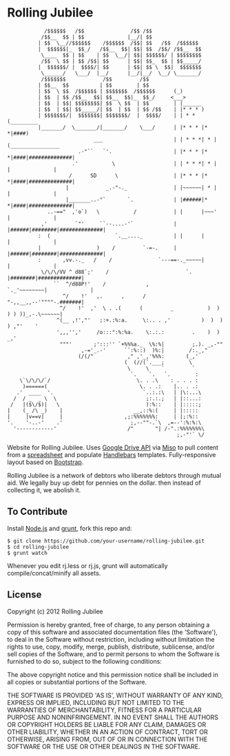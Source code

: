 Rolling Jubilee
===============

                /$$$$$$   /$$               /$$ /$$
               /$$__  $$ | $$              |__/| $$
              | $$  \__//$$$$$$    /$$$$$$  /$$| $$   /$$  /$$$$$$
              |  $$$$$$|_  $$_/   /$$__  $$| $$| $$  /$$/ /$$__  $$
               \____  $$ | $$    | $$  \__/| $$| $$$$$$/ | $$$$$$$$
               /$$  \ $$ | $$ /$$| $$      | $$| $$_  $$ | $$_____/
              |  $$$$$$/ |  $$$$/| $$      | $$| $$ \  $$|  $$$$$$$
               \______/   \___/  |__/      |__/|__/  \__/ \_______/
               /$$$$$$$            /$$         /$$
              | $$__  $$          | $$        | $$
              | $$  \ $$  /$$$$$$ | $$$$$$$  /$$$$$$      (_)
              | $$  | $$ /$$__  $$| $$__  $$|_  $$_/     <___>
              | $$  | $$| $$$$$$$$| $$  \ $$  | $$        | |______
              | $$  | $$| $$_____/| $$  | $$  | $$ /$$    | |* * * )
              | $$$$$$$/|  $$$$$$$| $$$$$$$/  |  $$$$/    | | * * (_________
              |_______/  \_______/|_______/    \___/      | |* * * |* *|####)
                                ___                       | | * * *| * |   (________________
                           .-"``   `'.                    | |* * * |* *|####|##############|
                         .'           \                   | | * * *| * |    |              |
                        /      SD      \                  | |* * * |* *|####|##############|
                       |            _.-"-._               | |~~~~~~| * |    |              |
                       |_______..-"`       `.             | |######|* *|####|##############|
                 ..-=="  ,'o`)   \           /            | |      |~~~'    |              |
               ,'         `"'     ``--....-'`             | |######|########|##############|
              :  (                     `.__...._          | |      |        |              |
              |                  )    /         `-=-.     | |######|########|##############|
              :       ,vv.-._   /    /               `---==-._~~~~~|        |              |
               \/\/\/VV ^ d88`;'    /                         `.   |########|##############|
                   ``  ^/d88P!'    /             ,              `._'~~~~~~~~|              |
                      ^/    !'   ,.      ,      /                  "-,,__,,--'""""-.#######|
                     ^/    !'  ,'  \ . .(      (         _           )  ) ) ) ))_,-.\~~~~~~|
                    ^(__ ,!',"'   ;:+.:%:a.     \:.. . ,'          )  )  ) ) ,"'    '
                    ',,,'','     /o:::":%:%a.    \:.:.:         .    )  ) _,'
                     """'       ;':::'' `+%%%a._  \%:%|         ;.). _,-""
                            ,-='_.-'      ``:%::)  )%:|        /:._,"
                           (/(/"           ," ,'_,'%%%:       (_,'
                                          (  (//(`.___;        \
                                           \     \    `         `
                                            `.    `.   `.        :
        \`\/\/\/`/                            \. . .\    : . . . :
         )======(                              \. . .:    |.. . .:
       .'  ____  '.                             `..:.:\   | |\:...\
      /  / _  _ \  \                             ;:.:.;   | |::...:
     /   |($\/$)|   \                            ):%::    | |:::::;
    |    (_ /\ _)    |                       __,::%:(     | |:::::
    |     |v==v|     |                    ,;:%%%%%%%:     | |;:%::
    '.    '-..-'    .'                      ;,--""-.`\  ,=--':%:%:\
      '------------'                       /"       "| /-".:%%%%%%%\
                                                           ;,-"'` \/

Website for Rolling Jubilee. Uses [Google Drive API](https://developers.google.com/drive/) via [Miso](http://misoproject.com/) to pull content from a [spreadsheet](https://docs.google.com/spreadsheet/ccc?key=0Ao7re1ITFPKydFhKcGFDT2JpTnphbnNubTUwbThVSEE) and populate [Handlebars](http://handlebarsjs.com/) templates. Fully-responsive layout based on [Bootstrap](twitter.github.com/bootstrap/).

Rolling Jubilee is a network of debtors who liberate debtors through mutual aid. We legally buy up debt for pennies on the dollar. then instead of collecting it, we abolish it.

## To Contribute

Install [Node.js](http://nodejs.org/) and [grunt](https://github.com/gruntjs/grunt#installing-grunt), fork this repo and:

```
$ git clone https://github.com/your-username/rolling-jubilee.git
$ cd rolling-jubilee
$ grunt watch
```

Whenever you edit rj.less or rj.js, grunt will automatically compile/concat/minify all assets.

## License

Copyright (c) 2012 Rolling Jubilee

Permission is hereby granted, free of charge, to any person obtaining a copy of this software and associated documentation files (the 'Software'), to deal in the Software without restriction, including without limitation the rights to use, copy, modify, merge, publish, distribute, sublicense, and/or sell copies of the Software, and to permit persons to whom the Software is furnished to do so, subject to the following conditions:

The above copyright notice and this permission notice shall be included in all copies or substantial portions of the Software.

THE SOFTWARE IS PROVIDED 'AS IS', WITHOUT WARRANTY OF ANY KIND, EXPRESS OR IMPLIED, INCLUDING BUT NOT LIMITED TO THE WARRANTIES OF MERCHANTABILITY, FITNESS FOR A PARTICULAR PURPOSE AND NONINFRINGEMENT. IN NO EVENT SHALL THE AUTHORS OR COPYRIGHT HOLDERS BE LIABLE FOR ANY CLAIM, DAMAGES OR OTHER LIABILITY, WHETHER IN AN ACTION OF CONTRACT, TORT OR OTHERWISE, ARISING FROM, OUT OF OR IN CONNECTION WITH THE SOFTWARE OR THE USE OR OTHER DEALINGS IN THE SOFTWARE.